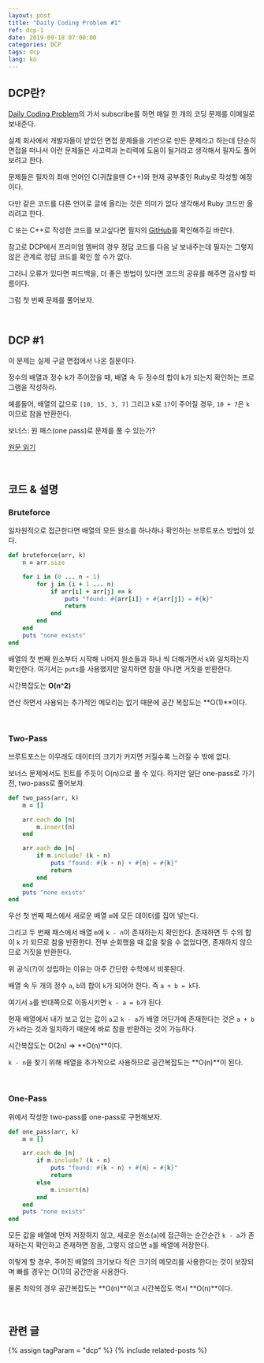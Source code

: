 ```yaml
---
layout: post
title: "Daily Coding Problem #1"
ref: dcp-1
date: 2019-09-18 07:00:00
categories: DCP
tags: dcp
lang: ko
---
```


## DCP란?
[Daily Coding Problem](https://www.dailycodingproblem.com)의 가서 subscribe를 하면 매일 한 개의 코딩 문제를 이메일로 보내준다. 

실제 회사에서 개발자들이 받았던 면접 문제들을 기반으로 만든 문제라고 하는데 단순히 면접을 떠나서 
이런 문제들은 사고력과 논리력에 도움이 될거라고 생각해서 필자도 풀어보려고 한다.

문제들은 필자의 최애 언어인 C(귀찮을땐 C++)와 현재 공부중인 Ruby로 작성할 예정이다.

다만 같은 코드를 다른 언어로 글에 올리는 것은 의미가 없다 생각해서 Ruby 코드만 올리려고 한다.

C 또는 C++로 작성한 코드를 보고싶다면 필자의 [GitHub](https://github.com/muicode/DCP)를 확인해주길 바란다.

참고로 DCP에서 프리미엄 멤버의 경우 정답 코드를 다음 날 보내주는데 필자는 그렇지 않은 관계로 정답 코드를 확인 할 수가 없다.

그러니 오류가 있다면 피드백을, 더 좋은 방법이 있다면 코드의 공유를 해주면 감사할 따름이다.

그럼 첫 번째 문제를 풀어보자.

<br>

## DCP #1 
이 문제는 실제 구글 면접에서 나온 질문이다.

정수의 배열과 정수 k가 주어졌을 때, 배열 속 두 정수의 합이 k가 되는지 확인하는 프로그램을 작성하라. 

예를들어, 배열의 값으로 `[10, 15, 3, 7]` 그리고 `k`로 `17`이 주어질 경우, `10 + 7`은 `k` 이므로 참을 반환한다. 

보너스: 원 패스(one pass)로 문제를 풀 수 있는가?

[원문 읽기](en-dcp-1.html)

 <br>

## 코드 & 설명

### Bruteforce
일차원적으로 접근한다면 배열의 모든 원소를 하나하나 확인하는 브루트포스 방법이 있다.

```ruby
def bruteforce(arr, k)
    n = arr.size

    for i in (0 ... n - 1)
        for j in (i + 1 ... n)
            if arr[i] + arr[j] == k
                puts "found: #{arr[i]} + #{arr[j]} = #{k}"
                return
            end
        end
    end
    puts "none exists"
end
```

배열의 첫 번째 원소부터 시작해 나머지 원소들과 하나 씩 더해가면서 `k`와 일치하는지 확인한다.
여기서는 `puts`를 사용했지만 일치하면 참을 아니면 거짓을 반환한다.

시간복잡도는 **O(n^2)** 

연산 하면서 사용되는 추가적인 메모리는 없기 때문에 공간 복잡도는 **O(1)**이다.

<br>

### Two-Pass

브루트포스는 아무래도 데이터의 크기가 커지면 커질수록 느려질 수 밖에 없다.

보너스 문제에서도 힌트를 주듯이 O(n)으로 풀 수 있다. 하지만 일단 one-pass로 가기 전, two-pass로 풀어보자.

```ruby
def two_pass(arr, k)
    m = []

    arr.each do |n|
        m.insert(n)
    end

    arr.each do |n|
        if m.include? (k - n)
            puts "found: #{k - n} + #{n} = #{k}"
            return
        end
    end
    puts "none exists"
end
```

우선 첫 번째 패스에서 새로운 배열 `m`에 모든 데이터를 집어 넣는다.

그리고 두 번째 패스에서 배열 `m`에 `k - n`이 존재하는지 확인한다.
존재하면 두 수의 합이 `k` 가 되므로 참을 반환한다. 전부 순회했을 때 값을 찾을 수 없었다면, 존재하지 않으므로 거짓을 반환한다.

위 공식(?)이 성립하는 이유는 아주 간단한 수학에서 비롯된다. 

배열 속 두 개의 정수 `a`, `b`의 합이 `k`가 되어야 한다. 즉 `a + b = k`다.

여기서 `a`를 반대쪽으로 이동시키면 `k - a = b`가 된다. 

현재 배열에서 내가 보고 있는 값이 `a`고 `k - a`가 배열 어딘가에 존재한다는 것은 `a + b`가 `k`라는 것과
일치하기 때문에 바로 참을 반환하는 것이 가능하다.

시간복잡도는 O(2n) => **O(n)**이다.

`k - n`을 찾기 위해 배열을 추가적으로 사용하므로 공간복잡도는 **O(n)**이 된다.

<br>

### One-Pass

위에서 작성한 two-pass를 one-pass로 구현해보자.

```ruby
def one_pass(arr, k)
    m = []

    arr.each do |n|
        if m.include? (k - n)
            puts "found: #{k - n} + #{n} = #{k}"
            return
        else
            m.insert(n)
        end
    end
    puts "none exists"
end
```

모든 값을 배열에 먼저 저장하지 않고, 새로운 원소(`a`)에 접근하는 순간순간 `k - a`가 존재하는지 확인하고 존재하면 참을, 그렇지 않으면 `a`를 배열에 저장한다.

이렇게 할 경우, 주어진 배열의 크기보다 적은 크기의 메모리를 사용한다는 것이 보장되며 빠를 경우는 O(1)의 공간만을 사용한다.

물론 최악의 경우 공간복잡도는 **O(n)**이고 시간복잡도 역시 **O(n)**이다.

<br>

## 관련 글 <a id="related"></a>
{% assign tagParam = "dcp" %}
{% include related-posts %}